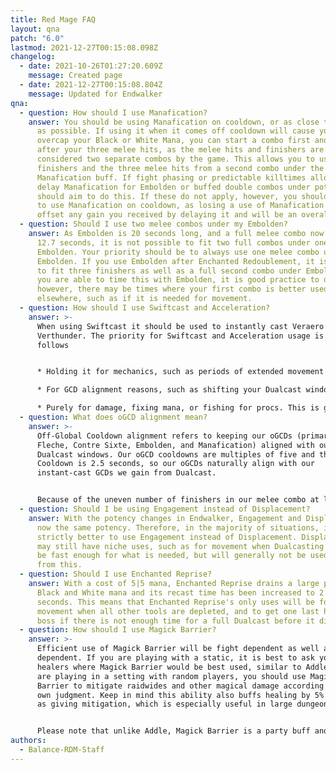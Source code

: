 ```yaml
---
title: Red Mage FAQ
layout: qna
patch: "6.0"
lastmod: 2021-12-27T00:15:08.098Z
changelog:
  - date: 2021-10-26T01:27:20.609Z
    message: Created page
  - date: 2021-12-27T00:15:08.804Z
    message: Updated for Endwalker
qna:
  - question: How should I use Manafication?
    answer: You should be using Manafication on cooldown, or as close to on cooldown
      as possible. If using it when it comes off cooldown will cause you to
      overcap your Black or White Mana, you can start a combo first and use it
      after your three melee hits, as the melee hits and finishers are
      considered two separate combos by the game. This allows you to use the
      finishers and the three melee hits from a second combo under the
      Manafication buff. If fight phasing or predictable killtimes allow you to
      delay Manafication for Embolden or buffed double combos under potion, you
      should aim to do this. If these do not apply, however, you should continue
      to use Manafication on cooldown, as losing a use of Manafication will
      offset any gain you received by delaying it and will be an overall loss.
  - question: Should I use two melee combos under my Embolden?
    answer: As Embolden is 20 seconds long, and a full melee combo now takes around
      12.7 seconds, it is not possible to fit two full combos under one
      Embolden. Your priority should be to always use one melee combo under
      Embolden. If you use Embolden after Enchanted Redoublement, it is possible
      to fit three finishers as well as a full second combo under Embolden. If
      you are able to time this with Embolden, it is good practice to do --
      however, there may be times where your first combo is better used
      elsewhere, such as if it is needed for movement.
  - question: How should I use Swiftcast and Acceleration?
    answer: >-
      When using Swiftcast it should be used to instantly cast Veraero or
      Verthunder. The priority for Swiftcast and Acceleration usage is as
      follows


      * Holding it for mechanics, such as periods of extended movement where Dualcasting would get you killed. 

      * For GCD alignment reasons, such as shifting your Dualcast windows to avoid oGCD drift or to line up better with mechanics.

      * Purely for damage, fixing mana, or fishing for procs. This is generally the smallest potency gain. It is only recommended after you have a deeper understanding of the fight and know which specific times you can afford to do this.
  - question: What does oGCD alignment mean?
    answer: >-
      Off-Global Cooldown alignment refers to keeping our oGCDs (primarily
      Fleche, Contre Sixte, Embolden, and Manafication) aligned with our
      Dualcast windows. Our oGCD cooldowns are multiples of five and the Global
      Cooldown is 2.5 seconds, so our oGCDs naturally align with our
      instant-cast GCDs we gain from Dualcast. 


      Because of the uneven number of finishers in our melee combo at level 90, every melee combo will cause these windows to flip, causing oGCD drift. Swiftcast and Acceleration will also cause our Dualcast and our hardcast windows to flip. This means that every time we do a melee combo, one use of Acceleration or Swiftcast will "re-align" our oGCDs with our Dualcast windows.
  - question: Should I be using Engagement instead of Displacement?
    answer: With the potency changes in Endwalker, Engagement and Displacement are
      now the same potency. Therefore, in the majority of situations, it is now
      strictly better to use Engagement instead of Displacement. Displacement
      may still have niche uses, such as for movement when Dualcasting will not
      be fast enough for what is needed, but will generally not be used aside
      from this.
  - question: Should I use Enchanted Reprise?
    answer: With a cost of 5|5 mana, Enchanted Reprise drains a large portion of our
      Black and White mana and its recast time has been increased to 2.5
      seconds. This means that Enchanted Reprise's only uses will be for
      movement when all other tools are depleted, and to get one last hit on a
      boss if there is not enough time for a full Dualcast before it dies.
  - question: How should I use Magick Barrier?
    answer: >-
      Efficient use of Magick Barrier will be fight dependent as well as group
      dependent. If you are playing with a static, it is best to ask your
      healers where Magick Barrier would be best used, similar to Addle. If you
      are playing in a setting with random players, you should use Magick
      Barrier to mitigate raidwides and other magical damage according to your
      own judgment. Keep in mind this ability also buffs healing by 5% as well
      as giving mitigation, which is especially useful in large dungeon pulls.


      Please note that unlike Addle, Magick Barrier is a party buff and not a boss debuff. This allows it to mitigate damage from untargetable actors that Addle cannot cover.
authors:
  - Balance-RDM-Staff
---
```

